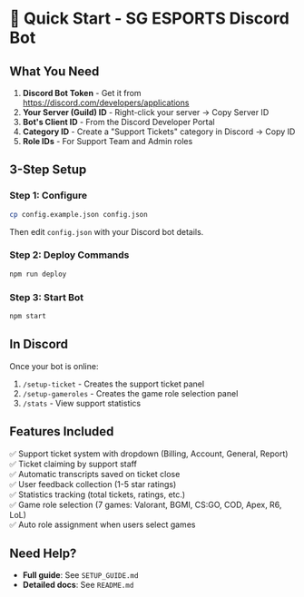 # 🚀 Quick Start - SG ESPORTS Discord Bot

## What You Need

1. **Discord Bot Token** - Get it from https://discord.com/developers/applications
2. **Your Server (Guild) ID** - Right-click your server → Copy Server ID
3. **Bot's Client ID** - From the Discord Developer Portal
4. **Category ID** - Create a "Support Tickets" category in Discord → Copy ID
5. **Role IDs** - For Support Team and Admin roles

## 3-Step Setup

### Step 1: Configure
```bash
cp config.example.json config.json
```
Then edit `config.json` with your Discord bot details.

### Step 2: Deploy Commands
```bash
npm run deploy
```

### Step 3: Start Bot
```bash
npm start
```

## In Discord

Once your bot is online:

1. `/setup-ticket` - Creates the support ticket panel
2. `/setup-gameroles` - Creates the game role selection panel
3. `/stats` - View support statistics

## Features Included

✅ Support ticket system with dropdown (Billing, Account, General, Report)  
✅ Ticket claiming by support staff  
✅ Automatic transcripts saved on ticket close  
✅ User feedback collection (1-5 star ratings)  
✅ Statistics tracking (total tickets, ratings, etc.)  
✅ Game role selection (7 games: Valorant, BGMI, CS:GO, COD, Apex, R6, LoL)  
✅ Auto role assignment when users select games  

## Need Help?

- **Full guide**: See `SETUP_GUIDE.md`
- **Detailed docs**: See `README.md`
